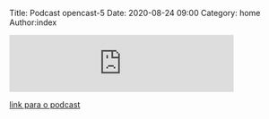 Title: Podcast opencast-5
Date: 2020-08-24 09:00
Category: home
Author:index

<iframe src="https://anchor.fm/opencast/embed/episodes/Dicas-de-Jogos-da-Steam-eijur1/a-a31epii" height="102px" width="400px" frameborder="0" scrolling="no"></iframe>

[link para o podcast](https://anchor.fm/opencast)